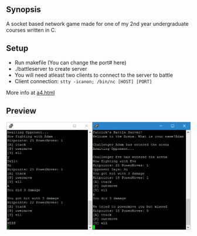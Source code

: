 ## Synopsis

A socket based network game made for one of my 2nd year undergraduate courses written in C.

## Setup

* Run makefile (You can change the port# here)
* ./battleserver to create server
* You will need atleast two clients to connect to the server to battle
* Client connection: `stty -icanon; /bin/nc [HOST] [PORT]`


More info at [a4.html](./a4.html)

## Preview

![alt text](./preview.png "Preview")

